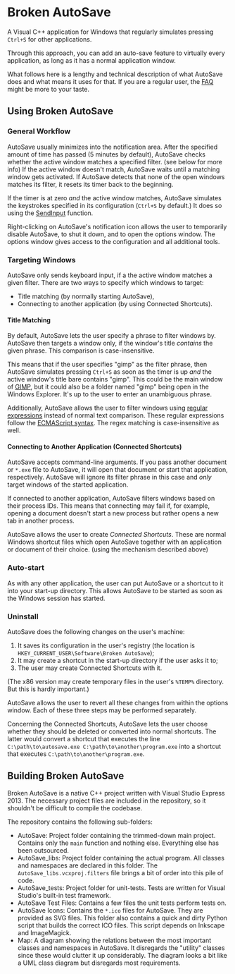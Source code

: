 Broken AutoSave
========

A Visual C++ application for Windows that regularly simulates pressing ```Ctrl+S``` for other applications.

Through this approach, you can add an auto-save feature to virtually every application, as long as it has a normal application window.

What follows here is a lengthy and technical description of what AutoSave does and what means it uses for that.
If you are a regular user, the [FAQ](./FAQ.md) might be more to your taste.


## Using Broken AutoSave

### General Workflow

AutoSave usually minimizes into the notification area.
After the specified amount of time has passed (5 minutes by default), AutoSave checks whether the active window matches a specified filter. (see below for more info)
If the active window doesn't match, AutoSave waits until a matching window gets activated.
If AutoSave detects that none of the open windows matches its filter, it resets its timer back to the beginning.

If the timer is at zero *and* the active window matches, AutoSave simulates the keystrokes specified in its configuration (```Ctrl+S``` by default.) It does so using the [SendInput](http://msdn.microsoft.com/en-us/library/windows/desktop/ms646310%28v=vs.85%29.aspx) function.

Right-clicking on AutoSave's notification icon allows the user to temporarily disable AutoSave, to shut it down, and to open the options window.
The options window gives access to the configuration and all additional tools.

### Targeting Windows

AutoSave only sends keyboard input, if a the active window matches a given filter. There are two ways to specify which windows to target:
* Title matching (by normally starting AutoSave),
* Connecting to another application (by using Connected Shortcuts).

#### Title Matching

By default, AutoSave lets the user specify a phrase to filter windows by. AutoSave then targets a window only, if the window's title *contains* the given phrase. This comparison is case-insensitive.

This means that if the user specifies "gimp" as the filter phrase, then AutoSave simulates pressing ```Ctrl+S``` as soon as the timer is up *and* the active window's title bare contains "gimp".
This could be the main window of [GIMP](http://gimp.org), but it could also be a folder named "gimp" being open in the Windows Explorer.
It's up to the user to enter an unambiguous phrase.

Additionally, AutoSave allows the user to filter windows using [regular expressions](http://simple.wikipedia.org/wiki/Regular_expression) instead of normal text comparison.
These regular expressions follow the [ECMAScript syntax](http://www.cplusplus.com/reference/regex/ECMAScript/).
The regex matching is case-insensitive as well.

#### Connecting to Another Application (Connected Shortcuts)

AutoSave accepts command-line arguments.
If you pass another document or ```*.exe``` file to AutoSave, it will open that document or start that application, respectively.
AutoSave will ignore its filter phrase in this case and *only* target windows of the started application.

If connected to another application, AutoSave filters windows based on their process IDs.
This means that connecting may fail if, for example, opening a document doesn't start a new process but rather opens a new tab in another process.

AutoSave allows the user to create *Connected Shortcuts*.
These are normal Windows shortcut files which open AutoSave together with an application or document of their choice. (using the mechanism described above)

### Auto-start

As with any other application, the user can put AutoSave or a shortcut to it into your start-up directory.
This allows AutoSave to be started as soon as the Windows session has started.

### Uninstall

AutoSave does the following changes on the user's machine:
1. It saves its configuration in the user's registry (the location is ```HKEY_CURRENT_USER\Software\Broken AutoSave```);
2. It may create a shortcut in the start-up directory if the user asks it to;
3. The user may create Connected Shortcuts with it.

(The x86 version may create temporary files in the user's ```%TEMP%``` directory.
But this is hardly important.)

AutoSave allows the user to revert all these changes from within the options window.
Each of these three steps may be performed separately.

Concerning the Connected Shortcuts, AutoSave lets the user choose whether they should be deleted or converted into normal shortcuts.
The latter would convert a shortcut that executes the line ```C:\path\to\autosave.exe C:\path\to\another\program.exe``` into a shortcut that executes ```C:\path\to\another\program.exe```.

## Building Broken AutoSave

Broken AutoSave is a native C++ project written with Visual Studio Express 2013.
The necessary project files are included in the repository, so it shouldn't be difficult to compile the codebase.

The repository contains the following sub-folders:
* AutoSave: Project folder containing the trimmed-down main project. Contains only the ```main``` function and nothing else. Everything else has been outsourced.
* AutoSave_libs: Project folder containing the actual program. All classes and namespaces are declared in this folder. The ```AutoSave_libs.vcxproj.filters``` file brings a bit of order into this pile of code.
* AutoSave_tests: Project folder for unit-tests. Tests are written for Visual Studio's built-in test framework.
* AutoSave Test Files: Contains a few files the unit tests perform tests on.
* AutoSave Icons: Contains the ```*.ico``` files for AutoSave. They are provided as SVG files. This folder also contains a quick and dirty Python script that builds the correct ICO files. This script depends on Inkscape and ImageMagick.
* Map: A diagram showing the relations between the most important classes and namespaces in AutoSave. It disregards the "utility" classes since these would clutter it up considerably. The diagram looks a bit like a UML class diagram but disregards most requirements.



